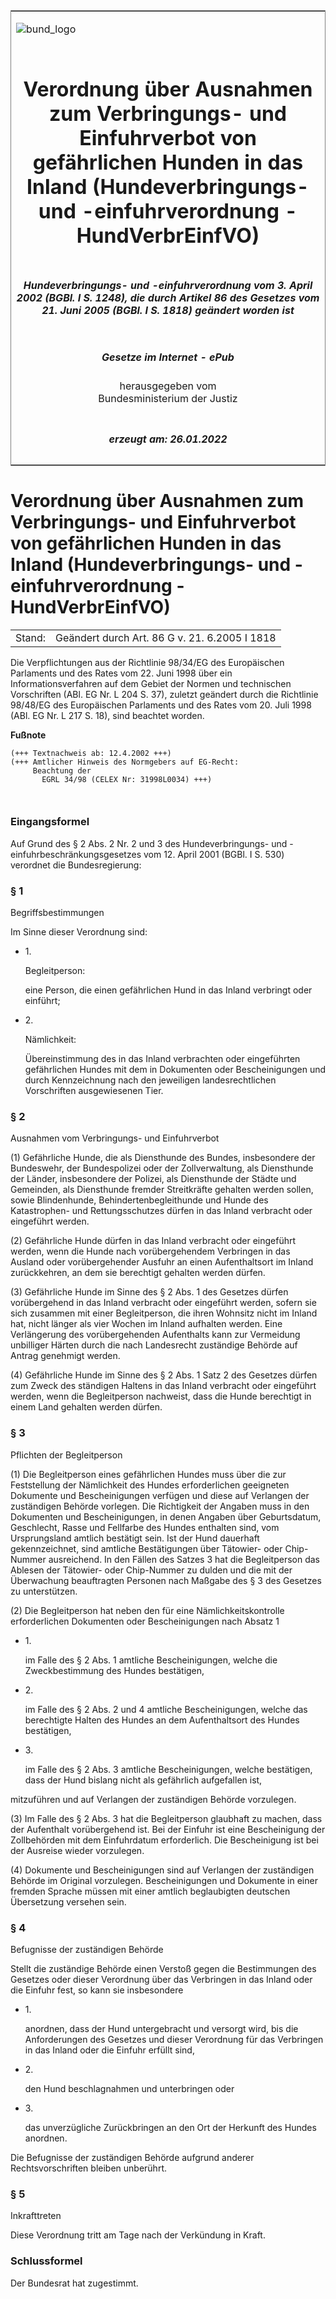 <span id="DECKBLATT.html"></span>

<table border="0" frame="border" width="100%">

<tr valign="top">

<td align="left">

![bund\_logo](BfJ_2021_Web_de_de.gif)

</td>

<td align="right">

 

</td>

</tr>

<tr align="center" valign="middle">

<td colspan="2">

# Verordnung über Ausnahmen zum Verbringungs- und Einfuhrverbot von gefährlichen Hunden in das Inland (Hundeverbringungs- und -einfuhrverordnung - HundVerbrEinfVO)

</td>

</tr>

<tr align="center" valign="middle">

<td colspan="2">

##### Hundeverbringungs- und -einfuhrverordnung vom 3. April 2002 (BGBl. I S. 1248), die durch Artikel 86 des Gesetzes vom 21. Juni 2005 (BGBl. I S. 1818) geändert worden ist

</td>

</tr>

<tr align="center" valign="middle">

<td colspan="2">

  
  

##### Gesetze im Internet - ePub  
  
herausgegeben vom  
Bundesministerium der Justiz

</td>

</tr>

<tr align="center" valign="bottom">

<td colspan="2">

  
  

##### erzeugt am: 26.01.2022

</td>

</tr>

</table>

<span id="BJNR124800002.html"></span>

# Verordnung über Ausnahmen zum Verbringungs- und Einfuhrverbot von gefährlichen Hunden in das Inland (Hundeverbringungs- und -einfuhrverordnung - HundVerbrEinfVO)

<div>

<div class="jnhtml">

|        |                                               |
| ------ | --------------------------------------------- |
| Stand: | Geändert durch Art. 86 G v. 21. 6.2005 I 1818 |

</div>

</div>

<div>

<div class="jnhtml">

<div>

<div class="jurAbsatz">

Die Verpflichtungen aus der Richtlinie 98/34/EG des Europäischen
Parlaments und des Rates vom 22. Juni 1998 über ein
Informationsverfahren auf dem Gebiet der Normen und technischen
Vorschriften (ABl. EG Nr. L 204 S. 37), zuletzt geändert durch die
Richtlinie 98/48/EG des Europäischen Parlaments und des Rates vom 20.
Juli 1998 (ABl. EG Nr. L 217 S. 18), sind beachtet worden.

</div>

</div>

</div>

</div>

<div>

  
**Fußnote**

<div class="jnhtml">

<div>

<div class="jurAbsatz">

  

``` 
(+++ Textnachweis ab: 12.4.2002 +++)
(+++ Amtlicher Hinweis des Normgebers auf EG-Recht:
     Beachtung der
       EGRL 34/98 (CELEX Nr: 31998L0034) +++)

 
```

</div>

</div>

</div>

</div>

<span id="BJNR124800002BJNE000000000.html"></span>

### Eingangsformel  

<div>

<div class="jnhtml">

<div>

<div class="jurAbsatz">

Auf Grund des § 2 Abs. 2 Nr. 2 und 3 des Hundeverbringungs- und
-einfuhrbeschränkungsgesetzes vom 12. April 2001 (BGBl. I S. 530)
verordnet die Bundesregierung:

</div>

</div>

</div>

</div>

<span id="BJNR124800002BJNE000100000.html"></span>

### § 1  
Begriffsbestimmungen

<div>

<div class="jnhtml">

<div>

<div class="jurAbsatz">

Im Sinne dieser Verordnung sind:

  - 1\.
    
    <div style="">
    
    Begleitperson:
    
    </div>
    
    <div style="">
    
    eine Person, die einen gefährlichen Hund in das Inland verbringt
    oder einführt;
    
    </div>

  - 2\.
    
    <div style="">
    
    Nämlichkeit:
    
    </div>
    
    <div style="">
    
    Übereinstimmung des in das Inland verbrachten oder eingeführten
    gefährlichen Hundes mit dem in Dokumenten oder Bescheinigungen und
    durch Kennzeichnung nach den jeweiligen landesrechtlichen
    Vorschriften ausgewiesenen Tier.
    
    </div>

</div>

</div>

</div>

</div>

<span id="BJNR124800002BJNE000201377.html"></span>

### § 2  
Ausnahmen vom Verbringungs- und Einfuhrverbot

<div>

<div class="jnhtml">

<div>

<div class="jurAbsatz">

(1) Gefährliche Hunde, die als Diensthunde des Bundes, insbesondere der
Bundeswehr, der Bundespolizei oder der Zollverwaltung, als Diensthunde
der Länder, insbesondere der Polizei, als Diensthunde der Städte und
Gemeinden, als Diensthunde fremder Streitkräfte gehalten werden sollen,
sowie Blindenhunde, Behindertenbegleithunde und Hunde des Katastrophen-
und Rettungsschutzes dürfen in das Inland verbracht oder eingeführt
werden.

</div>

<div class="jurAbsatz">

(2) Gefährliche Hunde dürfen in das Inland verbracht oder eingeführt
werden, wenn die Hunde nach vorübergehendem Verbringen in das Ausland
oder vorübergehender Ausfuhr an einen Aufenthaltsort im Inland
zurückkehren, an dem sie berechtigt gehalten werden dürfen.

</div>

<div class="jurAbsatz">

(3) Gefährliche Hunde im Sinne des § 2 Abs. 1 des Gesetzes dürfen
vorübergehend in das Inland verbracht oder eingeführt werden, sofern
sie sich zusammen mit einer Begleitperson, die ihren Wohnsitz nicht im
Inland hat, nicht länger als vier Wochen im Inland aufhalten werden.
Eine Verlängerung des vorübergehenden Aufenthalts kann zur Vermeidung
unbilliger Härten durch die nach Landesrecht zuständige Behörde auf
Antrag genehmigt werden.

</div>

<div class="jurAbsatz">

(4) Gefährliche Hunde im Sinne des § 2 Abs. 1 Satz 2 des Gesetzes dürfen
zum Zweck des ständigen Haltens in das Inland verbracht oder eingeführt
werden, wenn die Begleitperson nachweist, dass die Hunde berechtigt in
einem Land gehalten werden dürfen.

</div>

</div>

</div>

</div>

<span id="BJNR124800002BJNE000300000.html"></span>

### § 3  
Pflichten der Begleitperson

<div>

<div class="jnhtml">

<div>

<div class="jurAbsatz">

(1) Die Begleitperson eines gefährlichen Hundes muss über die zur
Feststellung der Nämlichkeit des Hundes erforderlichen geeigneten
Dokumente und Bescheinigungen verfügen und diese auf Verlangen der
zuständigen Behörde vorlegen. Die Richtigkeit der Angaben muss in den
Dokumenten und Bescheinigungen, in denen Angaben über Geburtsdatum,
Geschlecht, Rasse und Fellfarbe des Hundes enthalten sind, vom
Ursprungsland amtlich bestätigt sein. Ist der Hund dauerhaft
gekennzeichnet, sind amtliche Bestätigungen über Tätowier- oder
Chip-Nummer ausreichend. In den Fällen des Satzes 3 hat die
Begleitperson das Ablesen der Tätowier- oder Chip-Nummer zu dulden und
die mit der Überwachung beauftragten Personen nach Maßgabe des § 3 des
Gesetzes zu unterstützen.

</div>

<div class="jurAbsatz">

(2) Die Begleitperson hat neben den für eine Nämlichkeitskontrolle
erforderlichen Dokumenten oder Bescheinigungen nach Absatz 1

  - 1\.
    
    <div style="">
    
    im Falle des § 2 Abs. 1 amtliche Bescheinigungen, welche die
    Zweckbestimmung des Hundes bestätigen,
    
    </div>

  - 2\.
    
    <div style="">
    
    im Falle des § 2 Abs. 2 und 4 amtliche Bescheinigungen, welche das
    berechtigte Halten des Hundes an dem Aufenthaltsort des Hundes
    bestätigen,
    
    </div>

  - 3\.
    
    <div style="">
    
    im Falle des § 2 Abs. 3 amtliche Bescheinigungen, welche bestätigen,
    dass der Hund bislang nicht als gefährlich aufgefallen ist,
    
    </div>

mitzuführen und auf Verlangen der zuständigen Behörde vorzulegen.

</div>

<div class="jurAbsatz">

(3) Im Falle des § 2 Abs. 3 hat die Begleitperson glaubhaft zu machen,
dass der Aufenthalt vorübergehend ist. Bei der Einfuhr ist eine
Bescheinigung der Zollbehörden mit dem Einfuhrdatum erforderlich. Die
Bescheinigung ist bei der Ausreise wieder vorzulegen.

</div>

<div class="jurAbsatz">

(4) Dokumente und Bescheinigungen sind auf Verlangen der zuständigen
Behörde im Original vorzulegen. Bescheinigungen und Dokumente in einer
fremden Sprache müssen mit einer amtlich beglaubigten deutschen
Übersetzung versehen sein.

</div>

</div>

</div>

</div>

<span id="BJNR124800002BJNE000400000.html"></span>

### § 4  
Befugnisse der zuständigen Behörde

<div>

<div class="jnhtml">

<div>

<div class="jurAbsatz">

Stellt die zuständige Behörde einen Verstoß gegen die Bestimmungen des
Gesetzes oder dieser Verordnung über das Verbringen in das Inland oder
die Einfuhr fest, so kann sie insbesondere

  - 1\.
    
    <div style="">
    
    anordnen, dass der Hund untergebracht und versorgt wird, bis die
    Anforderungen des Gesetzes und dieser Verordnung für das Verbringen
    in das Inland oder die Einfuhr erfüllt sind,
    
    </div>

  - 2\.
    
    <div style="">
    
    den Hund beschlagnahmen und unterbringen oder
    
    </div>

  - 3\.
    
    <div style="">
    
    das unverzügliche Zurückbringen an den Ort der Herkunft des Hundes
    anordnen.
    
    </div>

Die Befugnisse der zuständigen Behörde aufgrund anderer
Rechtsvorschriften bleiben unberührt.

</div>

</div>

</div>

</div>

<span id="BJNR124800002BJNE000500000.html"></span>

### § 5  
Inkrafttreten

<div>

<div class="jnhtml">

<div>

<div class="jurAbsatz">

Diese Verordnung tritt am Tage nach der Verkündung in Kraft.

</div>

</div>

</div>

</div>

<span id="BJNR124800002BJNE000600000.html"></span>

### Schlussformel  

<div>

<div class="jnhtml">

<div>

<div class="jurAbsatz">

Der Bundesrat hat zugestimmt.

</div>

</div>

</div>

</div>
